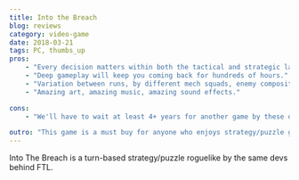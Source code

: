 ```yaml
---
title: Into the Breach
blog: reviews
category: video-game
date: 2018-03-21
tags: PC, thumbs_up
pros:
    - "Every decision matters within both the tactical and strategic layers."
    - "Deep gameplay will keep you coming back for hundreds of hours."
    - "Variation between runs, by different mech squads, enemy compositions, weapons, etc., makes for insane replayability."
    - "Amazing art, amazing music, amazing sound effects."

cons:
    - "We'll have to wait at least 4+ years for another game by these devs."

outro: "This game is a must buy for anyone who enjoys strategy/puzzle games of any sort."
---
```

Into The Breach is a turn-based strategy/puzzle roguelike by the same devs behind FTL.
